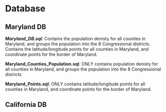 # Database
## Maryland DB

***Maryland_DB.sql***: Contains the population denisty for all counties in Maryland, and groups the population into the 8 Congressional districts. Contains the latitude/longitude points for all counties in Maryland, and coordinate points for the border of Maryland.

**Maryland_Counties_Population.sql**: ONLY contains population denisty for all counties in Maryland, and groups the population into the 8 Congressional districts

**Maryland_Points.sql**: ONLY contains latitude/longitude points for all counties in Maryland, and coordinate points for the border of Maryland.

## California DB
